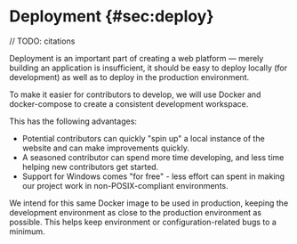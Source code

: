# Deployment {#sec:deploy}

// TODO: citations

Deployment is an important part of creating a web platform — merely building an application is insufficient, it should be easy to deploy locally (for development) as well as to deploy in the production environment.

To make it easier for contributors to develop, we will use Docker and docker-compose to create a consistent development workspace.

This has the following advantages:

- Potential contributors can quickly "spin up" a local instance of the website and can make improvements quickly.
- A seasoned contributor can spend more time developing, and less time helping new contributors get started.
- Support for Windows comes "for free" - less effort can spent in making our project work in non-POSIX-compliant environments.

We intend for this same Docker image to be used in production, keeping the development environment as close to the production environment as possible. This helps keep environment or configuration-related bugs to a minimum.
